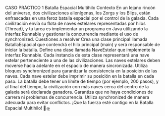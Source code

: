 CASO PRÁCTICO 1
Batalla Espacial Multihilo
Contexto
En un lejano rincón del universo, dos civilizaciones alienígenas, los Zorgs y los Blips, están
enfrascadas en una feroz batalla espacial por el control de la galaxia. Cada civilización
envía su flota de naves estelares representadas por hilos (Thread), y tu tarea es
implementar un programa en Java utilizando la interfaz Runnable y gestionar la
concurrencia mediante el uso de synchronized.
Cuestiones a resolver
Crea una clase principal llamada BatallaEspacial que contendrá el hilo principal (main) y
será responsable de iniciar la batalla.
Define una clase llamada NaveEstelar que implemente la interfaz Runnable. Cada
instancia de esta clase representará una nave estelar perteneciente a una de las
civilizaciones.
Las naves estelares deben moverse hacia adelante en el espacio de manera sincronizada.
Utiliza bloques synchronized para garantizar la consistencia en la posición de las naves.
Cada nave estelar debe imprimir su posición en la batalla en cada paso.
La batalla debe tener un límite de tiempo (por ejemplo, 200 pasos), y al final del tiempo,
la civilización con más naves cerca del centro de la galaxia será declarada ganadora.
Garantiza que no haya condiciones de carrera ni problemas de concurrencia. Utiliza
synchronized de manera adecuada para evitar conflictos.
¡Que la fuerza esté contigo en la Batalla Espacial Multihilo! 🚀🛸
